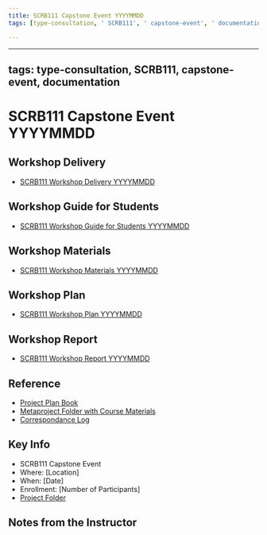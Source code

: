 ```yaml
---
title: SCRB111 Capstone Event YYYYMMDD
tags: [type-consultation, ' SCRB111', ' capstone-event', ' documentation']

---
```


---
tags: type-consultation, SCRB111, capstone-event, documentation
---

#  SCRB111 Capstone Event YYYYMMDD

## Workshop Delivery

* [SCRB111 Workshop Delivery YYYYMMDD]()


## Workshop Guide for Students

* [SCRB111 Workshop Guide for Students YYYYMMDD]()

## Workshop Materials

* [SCRB111 Workshop Materials YYYYMMDD]()

## Workshop Plan

* [SCRB111 Workshop Plan YYYYMMDD
]()

## Workshop Report

* [SCRB111 Workshop Report YYYYMMDD]()

## Reference

* [Project Plan Book](https://hackmd.io/@ll-23-24/S1F5pxrR3)
* [Metaproject Folder with Course Materials](https://drive.google.com/drive/folders/194JZlv4Ajf5qmQY51EFoYGiXBrTb7AM2)
* [Correspondance Log](https://drive.google.com/drive/folders/1X-M7RNbGCHlTWYhSqnK7aVakHwwXODTU?usp=drive_link)


## Key Info
- SCRB111 Capstone Event
- Where: [Location]
- When: [Date]
- Enrollment: [Number of Participants]
- [Project Folder]()

## Notes from the Instructor